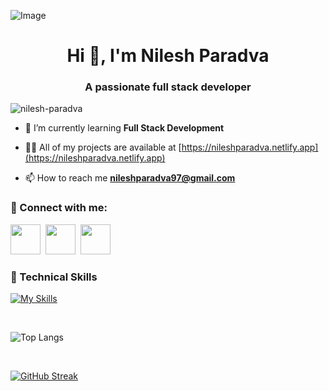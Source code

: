 ![Image](https://github.com/user-attachments/assets/c33196b0-9244-4f1d-9877-bac7e73d8f89)
<h1 align="center">Hi 👋, I'm Nilesh Paradva</h1>
<h3 align="center">A passionate full stack developer</h3>

<p align="left"> <img src="https://komarev.com/ghpvc/?username=nilesh-paradva&label=Profile%20views&color=0e75b6&style=flat" alt="nilesh-paradva" /> </p>

- 🌱 I’m currently learning **Full Stack Development**

- 👨‍💻 All of my projects are available at [https://nileshparadva.netlify.app](https://nileshparadva.netlify.app)

- 📫 How to reach me **nileshparadva97@gmail.com**

### 🤝 Connect with me:
<a href="https://www.linkedin.com/in/nilesh-paradva"> <img src="https://skillicons.dev/icons?i=linkedin" height="48"></a>&nbsp;
<a href="https://codepen.io/nilesh-paradva"> <img src="https://skillicons.dev/icons?i=codepen" height="48"></a>&nbsp; 
<a href="mailto:nileshparadva97@gmail.com"> <img src="https://skillicons.dev/icons?i=gmail" height="48"></a>

 
<h3>💼 Technical Skills</h3>

[![My Skills](https://skillicons.dev/icons?i=html,css,c,js,bootstrap,tailwind,react,nextjs,nodejs,mongodb,express&perline=11)](https://skillicons.dev)

<!--## 📈 GitHub Stats 

[![Nilesh github stats](https://github-readme-stats.vercel.app/api?username=nilesh-paradva)](https://github.com/nilesh-paradva) -->

<!-- </br>

| No | Languages |
|-----:|--------------|
|     1| HTML 5       |
|     2| CSS 3        |
|     3| Jquery       |
|     4| Bootstrap    |
|     5| Tailwind     |
|     6| C-Language   |
|     7| Javascript   |
|     8| DSA With C++ |
|     9| React.js     |
</br> --->
</br>

 ![Top Langs](https://github-readme-stats.vercel.app/api/top-langs/?username=nilesh-paradva&layout=compact)

</br>

[![GitHub Streak](https://streak-stats.demolab.com/?user=nilesh-paradva)](https://git.io/streak-stats)
